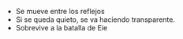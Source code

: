 - Se mueve entre los reflejos
- Si se queda quieto, se va haciendo transparente.
- Sobrevive a la batalla de Eie
